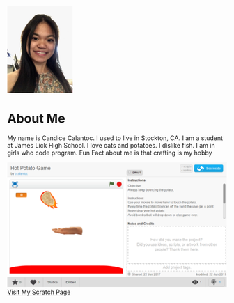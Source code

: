 <!DOCTYPE html>
<html>
<head>
<title> Journey Through Coding</title>
</head>

<body>
<body background="File_000%20(2).jpeg">

<img src="File_000.jpeg" style="width:150px;height:200px;">

<h1>About Me</h1>

<p>My name is Candice Calantoc. I used to live in Stockton, CA. I am a student at James Lick High School. I love cats and potatoes. I dislike fish. I am in girls who code program. Fun Fact about me is that crafting is my hobby</p>

<img src="Scratch.png">
<a href="https://scratch.mit.edu/users/ccalantoc/">Visit My Scratch Page</a>
</html>
</body>
